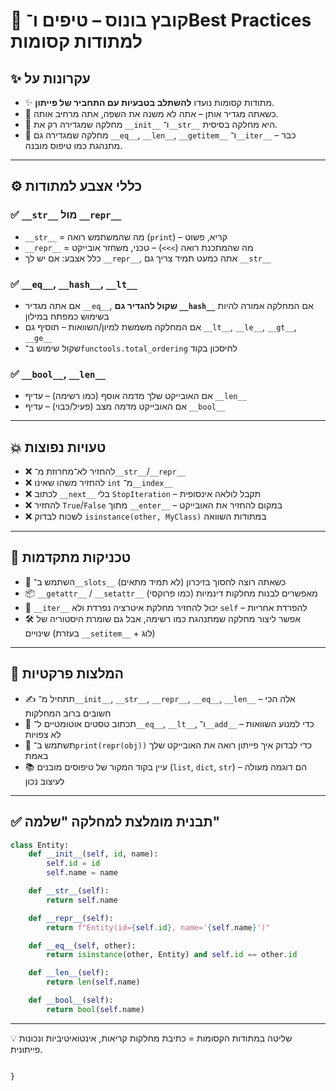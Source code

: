 # 📘 קובץ בונוס – טיפים ו־Best Practices למתודות קסומות

## ✨ עקרונות על

- ✨ מתודות קסומות נועדו **להשתלב בטבעיות עם התחביר של פייתון**.
- 🧠 כשאתה מגדיר אותן – אתה לא משנה את השפה, אתה מרחיב אותה.
- 🧱 מחלקה שמגדירה רק את `__init__` ו־`__str__` היא מחלקה בסיסית.
- 🧠 מחלקה שמגדירה גם `__eq__`, `__len__`, `__getitem__` ו־`__iter__` – כבר מתנהגת כמו טיפוס מובנה.

---

## ⚙️ כללי אצבע למתודות

### ✅ `__str__` מול `__repr__`
- `__str__` = מה שהמשתמש רואה (`print`) – קריא, פשוט
- `__repr__` = מה שהמתכנת רואה (`>>>`) – טכני, משחזר אובייקט
- כלל אצבע: אם יש לך `__repr__`, אתה כמעט תמיד צריך גם `__str__`

### ✅ `__eq__`, `__hash__`, `__lt__`
- אם אתה מגדיר `__eq__`, **שקול להגדיר גם `__hash__`** אם המחלקה אמורה להיות בשימוש כמפתח במילון
- אם המחלקה משמשת למיון/השוואות – תוסיף גם `__lt__`, `__le__`, `__gt__`, `__ge__`
- שקול שימוש ב־`functools.total_ordering` לחיסכון בקוד

### ✅ `__bool__`, `__len__`
- אם האובייקט שלך מדמה אוסף (כמו רשימה) – עדיף `__len__`
- אם האובייקט מדמה מצב (פעיל/כבוי) – עדיף `__bool__`

---

## 💥 טעויות נפוצות

- ❌ להחזיר לא־מחרוזת מ־`__str__`/`__repr__`
- ❌ להחזיר משהו שאינו `int` מ־`__index__`
- ❌ לכתוב `__next__` בלי `StopIteration` – תקבל לולאה אינסופית
- ❌ להחזיר `True`/`False` מתוך `__enter__` – במקום להחזיר את האובייקט
- ❌ לשכוח לבדוק `isinstance(other, MyClass)` במתודות השוואה

---

## 🚀 טכניקות מתקדמות

- 🧩 השתמש ב־`__slots__` כשאתה רוצה לחסוך בזיכרון (לא תמיד מתאים)
- 📦 `__getattr__` / `__setattr__` מאפשרים לבנות מחלקות דינמיות (כמו פרוקסי)
- 🔁 `__iter__` יכול להחזיר מחלקת איטרציה נפרדת ולא `self` – להפרדת אחריות
- 🛠️ אפשר ליצור מחלקה שמתנהגת כמו רשימה, אבל גם שומרת היסטוריה של שינויים (בעזרת `__setitem__` + לוג)

---

## 💬 המלצות פרקטיות

- ✍️ תתחיל מ־`__init__`, `__str__`, `__repr__`, `__eq__`, `__len__` – אלה הכי חשובים ברוב המחלקות
- 🧪 תכתוב טסטים אוטומטיים ל־`__eq__`, `__lt__`, ו־`__add__` – כדי למנוע השוואות לא צפויות
- 🧠 תשתמש ב־`print(repr(obj))` כדי לבדוק איך פייתון רואה את האובייקט שלך באמת
- 📚 עיין בקוד המקור של טיפוסים מובנים (`list`, `dict`, `str`) – הם דוגמה מעולה לעיצוב נכון

---

## ✅ תבנית מומלצת למחלקה "שלמה"
```python
class Entity:
    def __init__(self, id, name):
        self.id = id
        self.name = name

    def __str__(self):
        return self.name

    def __repr__(self):
        return f"Entity(id={self.id}, name='{self.name}')"

    def __eq__(self, other):
        return isinstance(other, Entity) and self.id == other.id

    def __len__(self):
        return len(self.name)

    def __bool__(self):
        return bool(self.name)
```

---

💡 שליטה במתודות הקסומות = כתיבת מחלקות קריאות, אינטואיטיביות ונכונות פייתונית.
```

}

